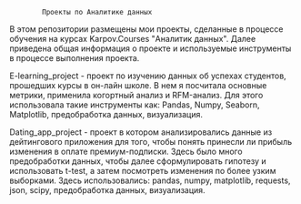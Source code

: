 			Проекты по Аналитике данных
В этом репозитории размещены мои проекты, сделанные в процессе обучения на курсах Karpov.Courses "Аналитик данных". Далее приведена общая информация о проекте и используемые инструменты в процессе выполнения проекта.

E-learning_project - проект по изучению данных об успехах студентов, прошедших курсы в он-лайн школе.
В нем я посчитала основные метрики, применила когортный анализ и RFM-анализ.
Для этого использовала такие инструменты как: Pandas, Numpy, Seaborn, Matplotlib, предобработка данных, визуализация. 

Dating_app_project - проект в котором анализировались данные из дейтингового приложения для того, чтобы понять принесли ли прибыль изменения в оплате премиум-подписки.
Здесь было много предобработки данных, чтобы далее сформулировать гипотезу и использовать t-test, а затем посмотреть изменения по более узким выборками.
Здесь использовались: pandas, numpy, matplotlib, requests, json, scipy, предобработка данных, визуализация.
